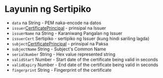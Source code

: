 # Layunin ng Sertipiko

* `data` na String - PEM naka-encode na datos
* `issuer`[CertificatePrincipal](certificate-principal.md) - prinsipal na Issuer
* `issuerName` na String - Karaniwang Pangalan ng Issuer
* `issuerCert` Sertipiko - sertipiko ng Issuer (kung hindi sariling lagda)
* `subject`[CertificatePrincipal](certificate-principal.md) - prinsipal na Paksa
* `subjectName` String - Subject's Common Name
* `serialNumber` String - Hex value represented string
* `validStart` Number - Start date of the certificate being valid in seconds
* `validExpiry` Number - End date of the certificate being valid in seconds
* `fingerprint` String - Fingerprint of the certificate